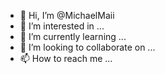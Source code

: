 - 👋 Hi, I’m @MichaelMaii
- 👀 I’m interested in ...
- 🌱 I’m currently learning ...
- 💞️ I’m looking to collaborate on ...
- 📫 How to reach me ...

<!---
MichaelMaii/MichaelMaii is a ✨ special ✨ repository because its `README.md` (this file) appears on your GitHub profile.
You can click the Preview link to take a look at your changes.
--->
